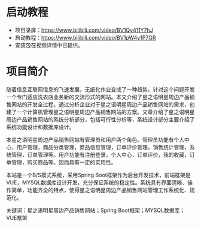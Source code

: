 # 启动教程

- 项目录屏：https://www.bilibili.com/video/BV1Qy411Y7hJ
- 启动教程：https://www.bilibili.com/video/BV1pW4y1P7GR
- 安装包在视频详情中已提供。

# 项目简介
随着信息互联网信息的飞速发展，无纸化作业变成了一种趋势，针对这个问题开发一个专门适应洗衣店业务新的交流形式的网站。本文介绍了星之语明星周边产品销售网站的开发全过程。通过分析企业对于星之语明星周边产品销售网站的需求，创建了一个计算机管理星之语明星周边产品销售网站的方案。文章介绍了星之语明星周边产品销售网站的系统分析部分，包括可行性分析等，系统设计部分主要介绍了系统功能设计和数据库设计。

本星之语明星周边产品销售网站有管理员和用户两个角色。管理员功能有个人中心，用户管理，商品分类管理，商品信息管理，订单评价管理，销售统计管理，系统管理，订单管理等。用户功能有注册登录，个人中心，订单评价，我的收藏，订单管理，购买商品等。因而具有一定的实用性。

本站是一个B/S模式系统，采用Spring Boot框架作为后台开发技术，前端框架是VUE，MYSQL数据库设计开发，充分保证系统的稳定性。系统具有界面清晰、操作简单，功能齐全的特点，使得星之语明星周边产品销售网站管理工作系统化、规范化。

关键词：星之语明星周边产品销售网站；Spring Boot框架；MYSQL数据库；VUE框架
